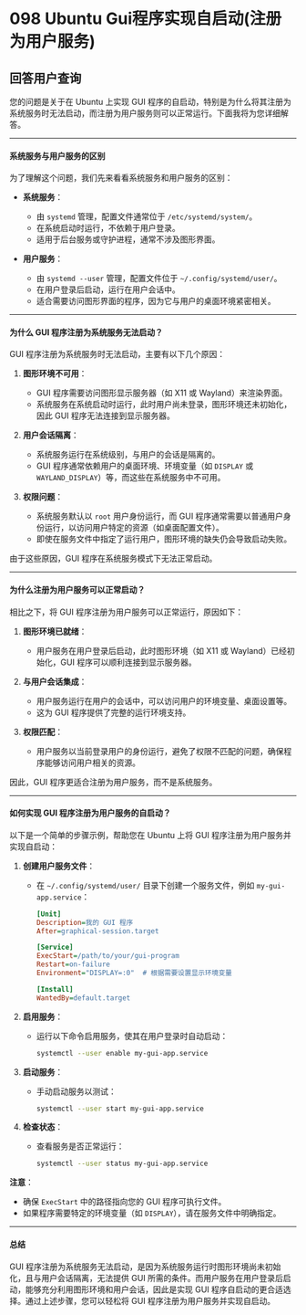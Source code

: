 # 098 Ubuntu Gui程序实现自启动(注册为用户服务)
## 回答用户查询

您的问题是关于在 Ubuntu 上实现 GUI 程序的自启动，特别是为什么将其注册为系统服务时无法启动，而注册为用户服务则可以正常运行。下面我将为您详细解答。

---

#### 系统服务与用户服务的区别

为了理解这个问题，我们先来看看系统服务和用户服务的区别：

- **系统服务**：
  - 由 `systemd` 管理，配置文件通常位于 `/etc/systemd/system/`。
  - 在系统启动时运行，不依赖于用户登录。
  - 适用于后台服务或守护进程，通常不涉及图形界面。

- **用户服务**：
  - 由 `systemd --user` 管理，配置文件位于 `~/.config/systemd/user/`。
  - 在用户登录后启动，运行在用户会话中。
  - 适合需要访问图形界面的程序，因为它与用户的桌面环境紧密相关。

---

#### 为什么 GUI 程序注册为系统服务无法启动？

GUI 程序注册为系统服务时无法启动，主要有以下几个原因：

1. **图形环境不可用**：
   - GUI 程序需要访问图形显示服务器（如 X11 或 Wayland）来渲染界面。
   - 系统服务在系统启动时运行，此时用户尚未登录，图形环境还未初始化，因此 GUI 程序无法连接到显示服务器。

2. **用户会话隔离**：
   - 系统服务运行在系统级别，与用户的会话是隔离的。
   - GUI 程序通常依赖用户的桌面环境、环境变量（如 `DISPLAY` 或 `WAYLAND_DISPLAY`）等，而这些在系统服务中不可用。

3. **权限问题**：
   - 系统服务默认以 `root` 用户身份运行，而 GUI 程序通常需要以普通用户身份运行，以访问用户特定的资源（如桌面配置文件）。
   - 即使在服务文件中指定了运行用户，图形环境的缺失仍会导致启动失败。

由于这些原因，GUI 程序在系统服务模式下无法正常启动。

---

#### 为什么注册为用户服务可以正常启动？

相比之下，将 GUI 程序注册为用户服务可以正常运行，原因如下：

1. **图形环境已就绪**：
   - 用户服务在用户登录后启动，此时图形环境（如 X11 或 Wayland）已经初始化，GUI 程序可以顺利连接到显示服务器。

2. **与用户会话集成**：
   - 用户服务运行在用户的会话中，可以访问用户的环境变量、桌面设置等。
   - 这为 GUI 程序提供了完整的运行环境支持。

3. **权限匹配**：
   - 用户服务以当前登录用户的身份运行，避免了权限不匹配的问题，确保程序能够访问用户相关的资源。

因此，GUI 程序更适合注册为用户服务，而不是系统服务。

---

#### 如何实现 GUI 程序注册为用户服务的自启动？

以下是一个简单的步骤示例，帮助您在 Ubuntu 上将 GUI 程序注册为用户服务并实现自启动：

1. **创建用户服务文件**：
   - 在 `~/.config/systemd/user/` 目录下创建一个服务文件，例如 `my-gui-app.service`：
     ```ini
     [Unit]
     Description=我的 GUI 程序
     After=graphical-session.target

     [Service]
     ExecStart=/path/to/your/gui-program
     Restart=on-failure
     Environment="DISPLAY=:0"  # 根据需要设置显示环境变量

     [Install]
     WantedBy=default.target
     ```

2. **启用服务**：
   - 运行以下命令启用服务，使其在用户登录时自动启动：
     ```bash
     systemctl --user enable my-gui-app.service
     ```

3. **启动服务**：
   - 手动启动服务以测试：
     ```bash
     systemctl --user start my-gui-app.service
     ```

4. **检查状态**：
   - 查看服务是否正常运行：
     ```bash
     systemctl --user status my-gui-app.service
     ```

**注意**：
- 确保 `ExecStart` 中的路径指向您的 GUI 程序可执行文件。
- 如果程序需要特定的环境变量（如 `DISPLAY`），请在服务文件中明确指定。

---

#### 总结

GUI 程序注册为系统服务无法启动，是因为系统服务运行时图形环境尚未初始化，且与用户会话隔离，无法提供 GUI 所需的条件。而用户服务在用户登录后启动，能够充分利用图形环境和用户会话，因此是实现 GUI 程序自启动的更合适选择。通过上述步骤，您可以轻松将 GUI 程序注册为用户服务并实现自启动。
